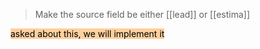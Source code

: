 
> Make the source field be either [[lead]] or [[estima]]

<mark style="background: #FFB86CA6;">asked about this, we will implement it</mark>
